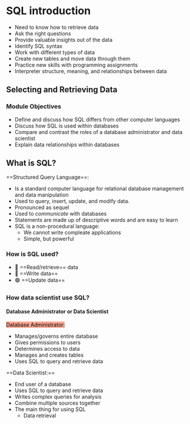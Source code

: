 ---
---

# SQL introduction

- Need to know how to retrieve data
- Ask the right questions
- Provide valuable insights out of the data
- Identify SQL syntax
- Work with different types of data
- Create new tables and move data through them
- Practice new skills with programming assignments
- Interpreter structure, meaning, and relationships between data

## Selecting and Retrieving Data
### Module Objectives
- Define and discuss how SQL differs from other computer languages
- Discuss how SQL is used within databases
- Compare and contrast the roles of a database administrator and data scientist
- Explain data relationships within databases

## What is SQL?

==Structured Query Language==:
- Is a standard computer language for relational database management and data manipulation
- Used to query, insert, update, and modify data.
- Pronounced as sequel
- Used to *communicate* with databases
- Statements are made up of descriptive words and are easy to learn
- SQL is a non-procedural language:
	- We cannot write compleate applications
	- Simple, but powerful

### How is SQL used?
- 🔴  ==Read/retrieve== data
- 🔵  ==Write data==
- 🟢  ==Update data==

### How data scientist use SQL?
 #### Database Administrator or Data Scientist
 
<mark style='background-color: #FFA793 !important'> Database Administrator:</mark>
 - Manages/governs entire database
 - Gives permissions to users
 - Determines access to data
 - Manages and creates tables
 - Uses SQL to query and retrieve data

==Data Scientist:==
- End user of a database
- Uses SQL to query and retrieve data
- Writes complex queries for analysis
- Combine multiple sources together
- The main thing for using SQL
	- Data retrieval

